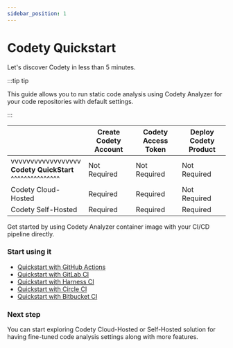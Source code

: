 ```yaml
---
sidebar_position: 1
---
```


# Codety Quickstart

Let's discover Codety in less than 5 minutes.

:::tip tip

This guide allows you to run static code analysis using Codety Analyzer for your code repositories with default settings.

:::

|                                                              | Create Codety Account | Codety Access Token | Deploy Codety Product |
|--------------------------------------------------------------|-----------------------|---------------------|-----------------------|
| vvvvvvvvvvvvvvvvvv <br/> **Codety QuickStart** <br/> ^^^^^^^^^^^^^^^ | Not Required          | Not Required        | Not Required          |
| Codety Cloud-Hosted                                          | Required            | Required          | Not Required          |
| Codety Self-Hosted                                           | Required            | Required          | Required            |

Get started by using Codety Analyzer container image with your CI/CD pipeline directly.

### Start using it
* [Quickstart with GitHub Actions](quickstart/github-actions)
* [Quickstart with GitLab CI](quickstart/gitlab-ci)
* [Quickstart with Harness CI](quickstart/harness-ci)
* [Quickstart with Circle CI](quickstart/circleci)
* [Quickstart with Bitbucket CI](quickstart/bitbucket)

### Next step

You can start exploring Codety Cloud-Hosted or Self-Hosted solution for having fine-tuned code analysis settings along with more features.
